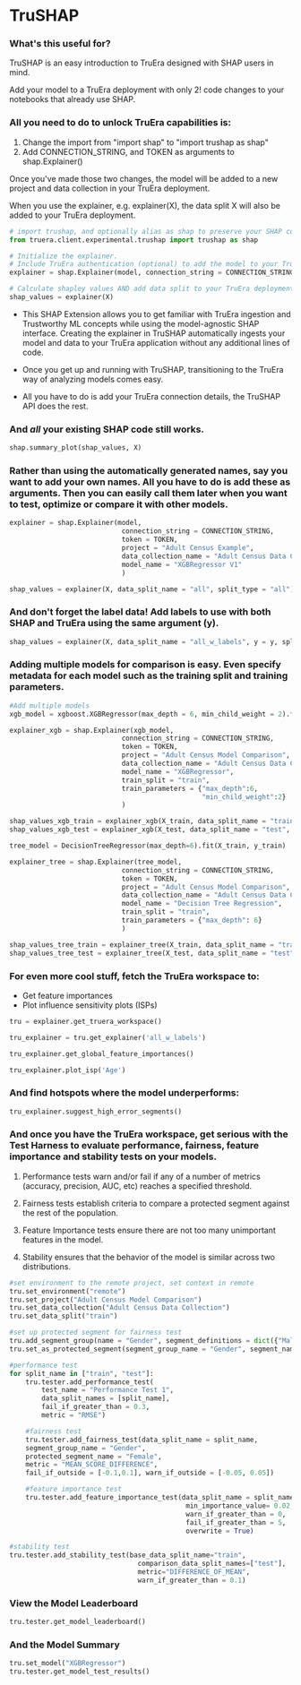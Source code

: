 # TruSHAP

### What's this useful for?
TruSHAP is an easy introduction to TruEra designed with SHAP users in mind. 

Add your model to a TruEra deployment with only 2! code changes to your notebooks that already use SHAP.

### All you need to do to unlock TruEra capabilities is:
1. Change the import from "import shap" to "import trushap as shap"
2. Add CONNECTION_STRING, and TOKEN as arguments to shap.Explainer()

Once you've made those two changes, the model will be added to a new project and data collection in your TruEra deployment.

When you use the explainer, e.g. explainer(X), the data split X will also be added to your TruEra deployment.

```python
# import trushap, and optionally alias as shap to preserve your SHAP code.
from truera.client.experimental.trushap import trushap as shap

# Initialize the explainer. 
# Include TruEra authentication (optional) to add the model to your TruEra deployment.
explainer = shap.Explainer(model, connection_string = CONNECTION_STRING, token = TOKEN)

# Calculate shapley values AND add data split to your TruEra deployment.
shap_values = explainer(X)
```

* This SHAP Extension allows you to get familiar with TruEra ingestion and Trustworthy ML concepts while using the model-agnostic SHAP interface. Creating the explainer in TruSHAP automatically ingests your model and data to your TruEra application without any additional lines of code.

* Once you get up and running with TruSHAP, transitioning to the TruEra way of analyzing models comes easy.

* All you have to do is add your TruEra connection details, the TruSHAP API does the rest.

### And *all* your existing SHAP code still works.

```python
shap.summary_plot(shap_values, X)
```

### Rather than using the automatically generated names, say you want to add your own names. All you have to do is add these as arguments. Then you can easily call them later when you want to test, optimize or compare it with other models.

```python
explainer = shap.Explainer(model,
                            connection_string = CONNECTION_STRING,
                            token = TOKEN,
                            project = "Adult Census Example",
                            data_collection_name = "Adult Census Data Collection",
                            model_name = "XGBRegressor V1"
                            )

shap_values = explainer(X, data_split_name = "all", split_type = "all")
```

### And don't forget the label data! Add labels to use with both SHAP and TruEra using the same argument (y).

```python
shap_values = explainer(X, data_split_name = "all_w_labels", y = y, split_type = "all")
```

### Adding multiple models for comparison is easy. Even specify metadata for each model such as the training split and training parameters.

```python
#Add multiple models
xgb_model = xgboost.XGBRegressor(max_depth = 6, min_child_weight = 2).fit(X_train, y_train)

explainer_xgb = shap.Explainer(xgb_model,
                            connection_string = CONNECTION_STRING,
                            token = TOKEN,
                            project = "Adult Census Model Comparison",
                            data_collection_name = "Adult Census Data Collection",
                            model_name = "XGBRegressor",
                            train_split = "train",
                            train_parameters = {"max_depth":6,
                                                "min_child_weight":2}
                            )

shap_values_xgb_train = explainer_xgb(X_train, data_split_name = "train", y = y_train, split_type = "train")
shap_values_xgb_test = explainer_xgb(X_test, data_split_name = "test", y = y_test, split_type = "test")

tree_model = DecisionTreeRegressor(max_depth=6).fit(X_train, y_train)

explainer_tree = shap.Explainer(tree_model,
                            connection_string = CONNECTION_STRING,
                            token = TOKEN,
                            project = "Adult Census Model Comparison",
                            data_collection_name = "Adult Census Data Collection",
                            model_name = "Decision Tree Regression",
                            train_split = "train",
                            train_parameters = {"max_depth": 6}
                            )

shap_values_tree_train = explainer_tree(X_train, data_split_name = "train", y = y_train, split_type = "train")
shap_values_tree_test = explainer_tree(X_test, data_split_name = "test", y = y_test, split_type = "test")
```

### For even more cool stuff, fetch the TruEra workspace to:
* Get feature importances
* Plot influence sensitivity plots (ISPs)

```python
tru = explainer.get_truera_workspace()

tru_explainer = tru.get_explainer('all_w_labels')

tru_explainer.get_global_feature_importances()

tru_explainer.plot_isp('Age')
```

### And find hotspots where the model underperforms:

```python
tru_explainer.suggest_high_error_segments()
```

### And once you have the TruEra workspace, get serious with the Test Harness to evaluate performance, fairness, feature importance and stability tests on your models.

1. Performance tests warn and/or fail if any of a number of metrics (accuracy, precision, AUC, etc) reaches a specified threshold.

2. Fairness tests establish criteria to compare a protected segment against the rest of the population.

3. Feature Importance tests ensure there are not too many unimportant features in the model.

4. Stability ensures that the behavior of the model is similar across two distributions.

```python
#set environment to the remote project, set context in remote
tru.set_environment("remote")
tru.set_project("Adult Census Model Comparison")
tru.set_data_collection("Adult Census Data Collection")
tru.set_data_split("train")

#set up protected segment for fairness test
tru.add_segment_group(name = "Gender", segment_definitions = dict({"Male": 'Sex == 1', 'Female': 'Sex == 0'}) )
tru.set_as_protected_segment(segment_group_name = "Gender", segment_name = "Female")

#performance test
for split_name in ["train", "test"]:
    tru.tester.add_performance_test(
        test_name = "Performance Test 1",
        data_split_names = [split_name],
        fail_if_greater_than = 0.3,
        metric = "RMSE")

    #fairness test
    tru.tester.add_fairness_test(data_split_name = split_name,
    segment_group_name = "Gender",
    protected_segment_name = "Female",
    metric = "MEAN_SCORE_DIFFERENCE",
    fail_if_outside = [-0.1,0.1], warn_if_outside = [-0.05, 0.05])

    #feature importance test
    tru.tester.add_feature_importance_test(data_split_name = split_name,
                                            min_importance_value= 0.02,
                                            warn_if_greater_than = 0,
                                            fail_if_greater_than = 5,
                                            overwrite = True)

#stability test
tru.tester.add_stability_test(base_data_split_name="train",
                                comparison_data_split_names=["test"],
                                metric="DIFFERENCE_OF_MEAN",
                                warn_if_greater_than = 0.1)
```

### View the Model Leaderboard
```python
tru.tester.get_model_leaderboard()
```

### And the Model Summary

```python
tru.set_model("XGBRegressor")
tru.tester.get_model_test_results()
```
